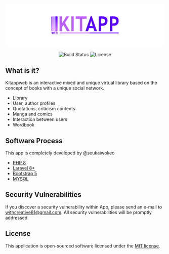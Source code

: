 
<p align="center"><img src="https://github.com/seukaiwokeo/kitappweb/raw/master/public/images/app/kitappweb-brand.png" width="1000"></p>

<p align="center">
<img src="https://travis-ci.org/laravel/framework.svg" alt="Build Status">
<img src="https://img.shields.io/packagist/l/laravel/framework" alt="License">
</p>

## What is it?

Kitappweb is an interactive mixed and unique virtual library based on the concept of books with a unique social network.

- Library
- User, author profiles
- Quotations, criticism contents
- Manga and comics
- Interaction between users
- Wordbook

## Software Process

This app is completely developed by @seukaiwokeo

- [PHP 8](https://github.com/php/php-src)
- [Laravel 8*](https://github.com/laravel/laravel)
- [Bootstrap 5](https://github.com/twbs/bootstrap)
- [MYSQL](https://github.com/mysql)

## Security Vulnerabilities

If you discover a security vulnerability within App, please send an e-mail to  [withcreative81@gmail.com](mailto:withcreative81@gmail.com). All security vulnerabilities will be promptly addressed.

## License

This application is open-sourced software licensed under the [MIT license](https://opensource.org/licenses/MIT).
